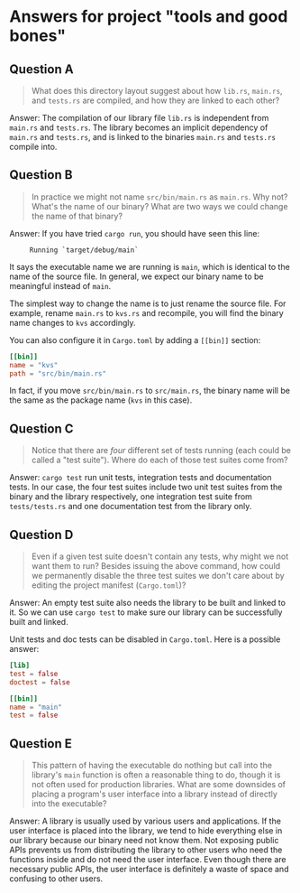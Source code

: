 # Answers for project "tools and good bones"

## Question A

> What does this directory layout suggest about how `lib.rs`, `main.rs`, and
`tests.rs` are compiled, and how they are linked to each other?

Answer: The compilation of our library file `lib.rs` is independent from
`main.rs` and `tests.rs`. The library becomes an implicit dependency of
`main.rs` and `tests.rs`, and is linked to the binaries `main.rs` and
`tests.rs` compile into.

## Question B

> In practice we might not name `src/bin/main.rs` as `main.rs`. Why not? What's
the name of our binary? What are two ways we could change the name of that
binary?

Answer: If you have tried `cargo run`, you should have seen this line:

```
     Running `target/debug/main`
```

It says the executable name we are running is `main`, which is identical to
the name of the source file. In general, we expect our binary name to be
meaningful instead of `main`.

The simplest way to change the name is to just rename the source file.
For example, rename `main.rs` to `kvs.rs` and recompile, you will find the
binary name changes to `kvs` accordingly.

You can also configure it in `Cargo.toml` by adding a `[[bin]]` section:

```toml
[[bin]]
name = "kvs"
path = "src/bin/main.rs"
```

In fact, if you move `src/bin/main.rs` to `src/main.rs`, the binary name
will be the same as the package name (`kvs` in this case).

## Question C

> Notice that there are _four_ different set of tests running (each could be
called a "test suite"). Where do each of those test suites come from?

Answer: `cargo test` run unit tests, integration tests and documentation
tests. In our case, the four test suites include two unit test suites from
the binary and the library respectively, one integration test suite from
`tests/tests.rs` and one documentation test from the library only.

## Question D
> Even if a given test suite doesn't contain any tests, why
might we not want them to run? Besides issuing the above command, how could
we permanently disable the three test suites we don't care about by
editing the project manifest (`Cargo.toml`)?

Answer: An empty test suite also needs the library to be built and linked
to it. So we can use `cargo test` to make sure our library can be
successfully built and linked.

Unit tests and doc tests can be disabled in `Cargo.toml`.
Here is a possible answer:

```toml
[lib]
test = false
doctest = false

[[bin]]
name = "main"
test = false
```


## Question E
> This pattern of having the executable do nothing but call into
the library's `main` function is often a reasonable thing to do, though it is
not often used for production libraries. What are some downsides of placing a
program's user interface into a library instead of directly into the executable?

Answer: A library is usually used by various users and applications.
If the user interface is placed into the library, we tend to hide
everything else in our library because our binary need not know them.
Not exposing public APIs prevents us from distributing the library to other
users who need the functions inside and do not need the user interface.
Even though there are necessary public APIs, the user interface is definitely
a waste of space and confusing to other users.